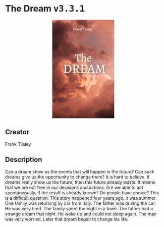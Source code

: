 
# The Dream <kbd>v3.3.1</kbd>

<center>
  <img src="./cover-1024.jpg"/>
</center>

## Creator
Frank Tilsley

## Description
Can a dream show us the events that will happen in the future? Can such dreams give us the opportunity to change them? It is hard to believe. If dreams really show us the future, then this future already exists. It means that we are not free in our decisions and actions. Are we able to act spontaneously, if the result is already known? Do people have choice? This is a difficult question. This story happened four years ago. It was summer. One family was returning by car from Italy. The father was driving the car. He was very tired. The family spent the night in a town. The father had a strange dream that night. He woke up and could not sleep again. The man was very worried. Later that dream began to change his life.
